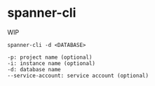 spanner-cli
===

WIP

```
spanner-cli -d <DATABASE>
```

```
-p: project name (optional)
-i: instance name (optional)
-d: database name
--service-account: service account (optional)
```

